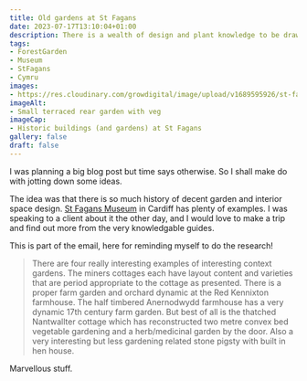 ```yaml
---
title: Old gardens at St Fagans
date: 2023-07-17T13:10:04+01:00
description: There is a wealth of design and plant knowledge to be drawn from historic gardens
tags: 
- ForestGarden
- Museum
- StFagans
- Cymru
images: 
- https://res.cloudinary.com/growdigital/image/upload/v1689595926/st-fagans-small-rear-garden.jpg
imageAlt:
- Small terraced rear garden with veg
imageCap:
- Historic buildings (and gardens) at St Fagans
gallery: false
draft: false
---
```


I was planning a big blog post but time says otherwise. So I shall make do with jotting down some ideas. 

The idea was that there is so much history of decent garden and interior space design. [St Fagans Museum](https://museum.wales/stfagans/about/) in Cardiff has plenty of examples. I was speaking to a client about it the other day, and I would love to make a trip and find out more from the very knowledgable guides.

This is part of the email, here for reminding myself to do the research!

> There are four really interesting examples of interesting context gardens. The miners cottages each have layout content and varieties that are period appropriate to the cottage as presented. There is a proper farm garden and orchard dynamic at the Red Kennixton farmhouse. The half timbered Anernodwydd farmhouse has a very dynamic 17th century farm garden. But best of all is the thatched Nantwallter cottage which has reconstructed two metre convex bed vegetable gardening and a herb/medicinal garden by the door. Also a very interesting but less gardening related stone pigsty with built in hen house. 

Marvellous stuff.
